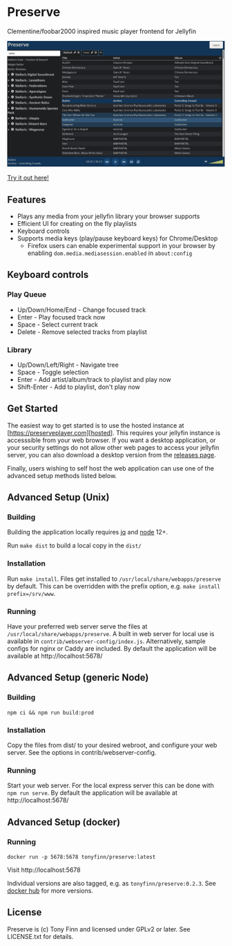 # Preserve

Clementine/foobar2000 inspired music player frontend for Jellyfin

![Screenshot of version 0.3.0](screenshot-v0.3.0.png)

[Try it out here!][hosted]


## Features

* Plays any media from your jellyfin library your browser supports
* Efficient UI for creating on the fly playlists
* Keyboard controls
* Supports media keys (play/pause keyboard keys) for Chrome/Desktop
    * Firefox users can enable experimental support in your browser by
      enabling `dom.media.mediasession.enabled` in `about:config`


## Keyboard controls

### Play Queue

* Up/Down/Home/End - Change focused track
* Enter - Play focused track now
* Space - Select current track
* Delete - Remove selected tracks from playlist

### Library

* Up/Down/Left/Right - Navigate tree
* Space - Toggle selection
* Enter - Add artist/album/track to playlist and play now
* Shift-Enter - Add to playlist, don't play now


## Get Started

The easiest way to get started is to use the hosted instance
at [https://preserveplayer.com][hosted]. This requires your jellyfin instance is
accesssible from your web browser. If you want a desktop application, or your security
settings do not allow other web pages to access your jellyfin server, you can
also download a desktop version from the [releases page][releases]. 

Finally, users wishing to self host the web application can use one of the advanced
setup methods listed below.


## Advanced Setup (Unix)

### Building

Building the application locally requires [jq][] and [node] 12+.

Run `make dist` to build a local copy in the `dist/`

### Installation

Run `make install`. Files get installed to `/usr/local/share/webapps/preserve`
by default. This can be overridden with the prefix option, e.g. `make install
prefix=/srv/www`.

### Running

Have your preferred web server serve the files at `/usr/local/share/webapps/preserve`.
A built in web server for local use is available in `contrib/webserver-config/index.js`.
Alternatively, sample configs for nginx or Caddy are included. By default the application
will be available at http://localhost:5678/


## Advanced Setup (generic Node)

### Building

```
npm ci && npm run build:prod
```

### Installation

Copy the files from dist/ to your desired webroot, and configure your web
server. See the options in contrib/webserver-config.

### Running

Start your web server. For the local express server this can be done with `npm run
serve`. By default the application will be available at http://localhost:5678/


## Advanced Setup (docker)

### Running

```
docker run -p 5678:5678 tonyfinn/preserve:latest
```

Visit http://localhost:5678

Individual versions are also tagged, e.g. as `tonyfinn/preserve:0.2.3`. See [docker hub][]
for more versions.


## License

Preserve is (c) Tony Finn and licensed under GPLv2 or later. See LICENSE.txt for details.

[docker hub]: https://hub.docker.com/r/tonyfinn/preserve/tags
[hosted]: https://preserveplayer.com
[jq]: https://github.com/stedolan/jq
[node]: https://nodejs.org/en/
[releases]: https://gitlab.com/tonyfinn/preserve/-/releases

